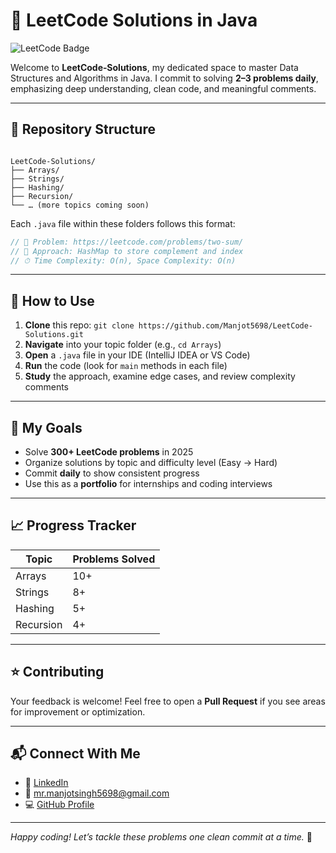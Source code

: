 

# 🚀 LeetCode Solutions in Java

![LeetCode Badge](https://img.shields.io/badge/LeetCode-✔%20Solved-orange?style=for-the-badge&logo=LeetCode)

Welcome to **LeetCode‑Solutions**, my dedicated space to master Data Structures and Algorithms in Java. I commit to solving **2–3 problems daily**, emphasizing deep understanding, clean code, and meaningful comments.

---

## 📂 Repository Structure
````

LeetCode-Solutions/
├── Arrays/
├── Strings/
├── Hashing/
├── Recursion/
└── … (more topics coming soon)

````
Each `.java` file within these folders follows this format:
```java
// 📌 Problem: https://leetcode.com/problems/two-sum/
// 🎯 Approach: HashMap to store complement and index
// ⏱ Time Complexity: O(n), Space Complexity: O(n)
````

---

## 🧭 How to Use

1. **Clone** this repo:
   `git clone https://github.com/Manjot5698/LeetCode-Solutions.git`
2. **Navigate** into your topic folder (e.g., `cd Arrays`)
3. **Open** a `.java` file in your IDE (IntelliJ IDEA or VS Code)
4. **Run** the code (look for `main` methods in each file)
5. **Study** the approach, examine edge cases, and review complexity comments

---

## 🎯 My Goals

* Solve **300+ LeetCode problems** in 2025
* Organize solutions by topic and difficulty level (Easy → Hard)
* Commit **daily** to show consistent progress
* Use this as a **portfolio** for internships and coding interviews

---

## 📈 Progress Tracker

| Topic                                                         | Problems Solved |
| ------------------------------------------------------------- | --------------- |
| Arrays                                                        | 10+             |
| Strings                                                       | 8+              |
| Hashing                                                       | 5+              |
| Recursion                                                     | 4+              |

---

## ⭐ Contributing

Your feedback is welcome! Feel free to open a **Pull Request** if you see areas for improvement or optimization.

---

## 📬 Connect With Me

* 💼 [LinkedIn](https://www.linkedin.com/in/manjot-singh-a24224319)
* 📧 [mr.manjotsingh5698@gmail.com](mailto:mr.manjotsingh5698@gmail.com)
* 💻 [GitHub Profile](https://github.com/Manjot5698)

---

*Happy coding! Let’s tackle these problems one clean commit at a time.* 💪



